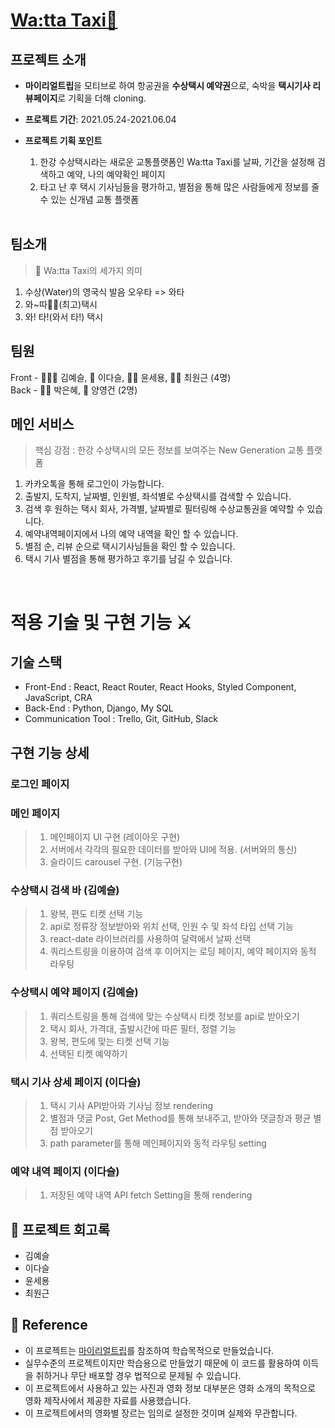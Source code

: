 # [Wa:tta Taxi🚤](https://youtu.be/1TwI_AG3N6Y)

## 프로젝트 소개
- **마이리얼트립**을 모티브로 하여 항공권을 **수상택시 예약권**으로, 숙박을 **택시기사 리뷰페이지**로 기획을 더해 cloning.
- **프로젝트 기간**: 2021.05.24-2021.06.04
- **프로젝트 기획 포인트**
  1. 한강 수상택시라는 새로운 교통플랫폼인 Wa:tta Taxi를 날짜, 기간을 설정해 검색하고 예약, 나의 예약확인 페이지
  2. 타고 난 후 택시 기사님들을 평가하고, 별점을 통해 많은 사람들에게 정보를 줄 수 있는 신개념 교통 플랫폼
  
  <br>

## 팀소개

>  🚤 Wa:tta Taxi의 세가지 의미 
  1. 수상(Water)의 영국식 발음 오우타 => 와타 
  2. 와~따👍🏻(최고)택시
  3. 와! 타!(와서 타!) 택시



## 팀원

Front - 🧚🏻‍♀️ 김예슬, 🐬 이다슬, 🧔🏻 윤세용, 🙋🏻 최원근 (4명) <br>
Back - 💃🏻 박은혜, 🐑 양영건 (2명)



## 메인 서비스

> 핵심 강점 : 한강 수상택시의 모든 정보를 보여주는 New Generation 교통 플랫폼
1. 카카오톡을 통해 로그인이 가능합니다. 
2. 출발지, 도착지, 날짜별, 인원별, 좌석별로 수상택시를 검색할 수 있습니다. 
3. 검색 후 원하는 택시 회사, 가격별, 날짜별로 필터링해 수상교통권을 예약할 수 있습니다. 
4. 예약내역페이지에서 나의 예약 내역을 확인 할 수 있습니다. 
5. 별점 순, 리뷰 순으로 택시기사님들을 확인 할 수 있습니다. 
6. 택시 기사 별점을 통해 평가하고 후기를 남길 수 있습니다. 

<br>

# 적용 기술 및 구현 기능 ⚔️
## 기술 스택
- Front-End : React, React Router, React Hooks, Styled Component, JavaScript, CRA
- Back-End : Python, Django, My SQL
- Communication Tool : Trello, Git, GitHub, Slack

## 구현 기능 상세
### 로그인 페이지 
### 메인 페이지
>1. 메인페이지 UI 구현 (레이아웃 구현)
>2. 서버에서 각각의 필요한 데이터를 받아와 UI에 적용. (서버와의 통신) 
>3. 슬라이드 carousel 구현. (기능구현)
### 수상택시 검색 바 (김예슬)
>1. 왕복, 편도 티켓 선택 기능
>2. api로 정류장 정보받아와 위치 선택, 인원 수 및 좌석 타입 선택 기능
>3. react-date 라이브러리를 사용하여 달력에서 날짜 선택
>4. 쿼리스트링을 이용하여 검색 후 이어지는 로딩 페이지, 예약 페이지와 동적 라우팅
### 수상택시 예약 페이지 (김예슬)
>1. 쿼리스트링을 통해 검색에 맞는 수상택시 티켓 정보를 api로 받아오기
>2. 택시 회사, 가격대, 출발시간에 따른 필터, 정렬 기능
>3. 왕복, 편도에 맞는 티켓 선택 기능
>4. 선택된 티켓 예약하기
### 택시 기사 상세 페이지 (이다슬)
>1. 택시 기사 API받아와 기사님 정보 rendering
>2. 별점과 댓글 Post, Get Method를 통해 보내주고, 받아와 댓글창과 평균 별점 받아오기
>3. path parameter를 통해 메인페이지와 동적 라우팅 setting
### 예약 내역 페이지 (이다슬)
>1. 저장된 예약 내역 API fetch Setting을 통해 rendering

## 📝 프로젝트 회고록
- 김예슬
- 이다슬
- 윤세용
- 최원근

## 📢 Reference

- 이 프로젝트는 [마이리얼트립](https://www.myrealtrip.com/?utm_source=google&utm_medium=search_pc&utm_campaign=44443142579&utm_term=%EB%A7%88%EC%9D%B4%EB%A6%AC%EC%96%BC%ED%8A%B8%EB%A6%BD&gclid=Cj0KCQjwk4yGBhDQARIsACGfAeuAIh7kcexdFz1i6xNi2L-mwf0iC8-9ho5HQWvE8O7hbQPtukia4ocaApneEALw_wcB)를 참조하여 학습목적으로 만들었습니다.
- 실무수준의 프로젝트이지만 학습용으로 만들었기 때문에 이 코드를 활용하여 이득을 취하거나 무단 배포할 경우 법적으로 문제될 수 있습니다.
- 이 프로젝트에서 사용하고 있는 사진과 영화 정보 대부분은 영화 소개의 목적으로 영화 제작사에서 제공한 자료를 사용했습니다.
- 이 프로젝트에서의 영화별 장르는 임의로 설정한 것이며 실제와 무관합니다.


